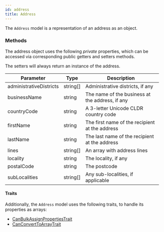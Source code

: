 ```yaml
---
id: address
title: Address
---
```


The `Address` model is a representation of an address as an object.

### Methods

The address object uses the following _private_ properties, which can be accessed via corresponding public getters and setters methods. 

The setters will always return an instance of the address.

| Parameter                	| Type      | Description                                                       |
|--------------------------	|--------	|-------------------------------------------------------------------|
| administrativeDistricts   | string[]  | Administrative districts, if any                                  |
| businessName              | string    | The name of the business at the address, if any                   |
| countryCode               | string    | A 3-letter Unicode CLDR country code                              |
| firstName                 | string    | The first name of the recipient at the address                    |
| lastName                  | string    | The last name of the recipient at the address                     |
| lines                     | string[]  | An array with address lines                                       |
| locality                  | string    | The locality, if any                                              |
| postalCode                | string    | The postcode                                                      |
| subLocalities             | string[]  | Any sub-localities, if applicable                                 |

#### Traits

Additionally, the `Address` model uses the following traits, to handle its properties as arrays:

* [CanBulkAssignPropertiesTrait](/traits/can-bulk-assign-properties)
* [CanConvertToArrayTrait](/traits/can-convert-to-array-trait)